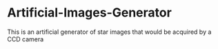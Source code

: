 # Artificial-Images-Generator
 This is an artificial generator of star images that would be acquired by a CCD camera
